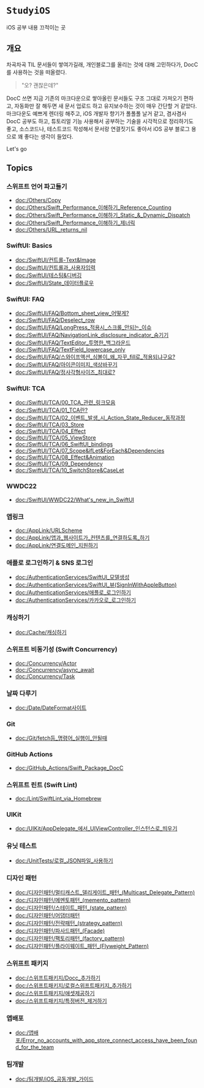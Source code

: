 # ``StudyiOS``

iOS 공부 내용 끄적이는 곳

## 개요

차곡차곡 TIL 문서들이 쌓여가길래, 개인블로그를 올리는 것에 대해 고민하다가, DocC를 사용하는 것을 떠올렸다.
> "오? 괜찮은데?"

DocC 쓰면 지금 기존의 마크다운으로 쌓아올린 문서들도 구조 그대로 가져오기 편하고, 자동화만 잘 해두면 
새 문서 업로드 하고 유지보수하는 것이 매우 간단할 거 같았다.
마크다운도 예쁘게 렌더링 해주고, iOS 개발자 향기가 폴폴폴 날거 같고, 겸사겸사 DocC 공부도 하고,
튜토리얼 기능 사용해서 공부하는 기술을 시각적으로 정리하기도 좋고, 소스코드나, 테스트코드 작성해서 문서랑 연결짓기도 좋아서
iOS 공부 블로그 용으로 꽤 좋다는 생각이 들었다.

Let's go

## Topics

### 스위프트 언어 파고들기

- <doc:/Others/Copy>
- <doc:/Others/Swift_Performance_이해하기_Reference_Counting>
- <doc:/Others/Swift_Performance_이해하기_Static_&_Dynamic_Dispatch>
- <doc:/Others/Swift_Performance_이해하기_제너릭>
- <doc:/Others/URL_returns_nil>

### SwiftUI: Basics

- <doc:/SwiftUI/컨트롤-Text&Image>
- <doc:/SwiftUI/컨트롤과_사용자입력>
- <doc:/SwiftUI/테스팅&디버깅>
- <doc:/SwiftUI/State_데이터플로우>

### SwiftUI: FAQ

- <doc:/SwiftUI/FAQ/Bottom_sheet_view_어떻게?>
- <doc:/SwiftUI/FAQ/Deselect_row>
- <doc:/SwiftUI/FAQ/LongPress_적용시_스크롤_안되는_이슈>
- <doc:/SwiftUI/FAQ/NavigationLink_disclosure_indicator_숨기기>
- <doc:/SwiftUI/FAQ/TextEditor_투명한_백그라운드>
- <doc:/SwiftUI/FAQ/TextField_lowercase_only>
- <doc:/SwiftUI/FAQ/스와이프액션_심볼이_왜_자꾸_fill로_적용되냐구요?>
- <doc:/SwiftUI/FAQ/아이콘이미지_색상바꾸기>
- <doc:/SwiftUI/FAQ/정사각형사이즈_최대로?>

### SwiftUI: TCA
- <doc:/SwiftUI/TCA/00_TCA_관련_링크모음>
- <doc:/SwiftUI/TCA/01_TCA란?>
- <doc:/SwiftUI/TCA/02_이벤트_발생_시_Action_State_Reducer_동작과정>
- <doc:/SwiftUI/TCA/03_Store>
- <doc:/SwiftUI/TCA/04_Effect>
- <doc:/SwiftUI/TCA/05_ViewStore>
- <doc:/SwiftUI/TCA/06_SwiftUI_bindings>
- <doc:/SwiftUI/TCA/07_Scope&ifLet&ForEach&Dependencies>
- <doc:/SwiftUI/TCA/08_Effect&Animation>
- <doc:/SwiftUI/TCA/09_Dependency>
- <doc:/SwiftUI/TCA/10_SwitchStore&CaseLet>

### WWDC22

- <doc:/SwiftUI/WWDC22/What's_new_in_SwiftUI>

### 앱링크

- <doc:/AppLink/URLScheme>
- <doc:/AppLink/앱과_웹사이트가_컨텐츠를_연결하도록_하기>
- <doc:/AppLink/연결도메인_지원하기>

### 애플로 로그인하기 & SNS 로그인

- <doc:/AuthenticationServices/SwiftUI_모델생성>
- <doc:/AuthenticationServices/SwiftUI_뷰(SignInWithAppleButton)>
- <doc:/AuthenticationServices/애플로_로그인하기>
- <doc:/AuthenticationServices/카카오로_로그인하기>

### 캐싱하기

- <doc:/Cache/캐싱하기>

### 스위프트 비동기성 (Swift Concurrency)

- <doc:/Concurrency/Actor>
- <doc:/Concurrency/async_await>
- <doc:/Concurrency/Task>

### 날짜 다루기

- <doc:/Date/DateFormat사이트>

### Git

- <doc:/Git/fetch등_명령어_실행이_안될때>

### GitHub Actions

- <doc:/GitHub_Actions/Swift_Package_DocC>

### 스위프트 린트 (Swift Lint)

- <doc:/Lint/SwiftLint_via_Homebrew>

### UIKit

- <doc:/UIKit/AppDelegate_에서_UIViewController_인스턴스로_띄우기>

### 유닛 테스트

- <doc:/UnitTests/로컬_JSON파일_사용하기>

### 디자인 패턴

- <doc:/디자인패턴/멀티캐스트_델리게이트_패턴_(Multicast_Delegate_Pattern)>
- <doc:/디자인패턴/메멘토패턴_(memento_pattern)>
- <doc:/디자인패턴/스테이트_패턴_(state_pattern)>
- <doc:/디자인패턴/어댑터패턴>
- <doc:/디자인패턴/전략패턴_(strategy_pattern)>
- <doc:/디자인패턴/파사드패턴_(Facade)>
- <doc:/디자인패턴/팩토리패턴_(factory_pattern)>
- <doc:/디자인패턴/플라이웨이트_패턴_(Flyweight_Pattern)>

### 스위프트 패키지

- <doc:/스위프트패키지/Docc_추가하기>
- <doc:/스위프트패키지/로컬스위프트패키지_추가하기>
- <doc:/스위프트패키지/애셋제공하기>
- <doc:/스위프트패키지/특정버전_제거하기>

### 앱배포

- <doc:/앱배포/Error_no_accounts_with_app_store_connect_access_have_been_found_for_the_team>

### 팀개발

- <doc:/팀개발/iOS_공동개발_가이드>

